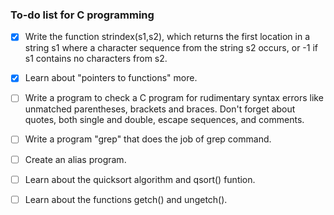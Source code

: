 ### To-do list for C programming

- [x] Write the function strindex(s1,s2), which returns the first location in a string s1 
where a character sequence from the string s2 occurs, or -1 if s1 contains no characters from s2.

- [x] Learn about "pointers to functions" more.

- [ ] Write a program to check a C program for rudimentary syntax errors like 
unmatched parentheses, brackets and braces. Don't forget about quotes, both single and 
double, escape sequences, and comments.

- [ ] Write a program "grep" that does the job of grep command.

- [ ] Create an alias program.

- [ ] Learn about the quicksort algorithm and qsort() funtion.

- [ ] Learn about the functions getch() and ungetch().

